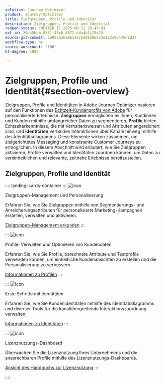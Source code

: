 ```yaml
---
solution: Journey Optimizer
product: Journey Optimizer
title: Zielgruppen, Profile und Identität
description: Zielgruppen, Profile und Identität
redpen-status: CREATED_||_2025-08-11_20-47-03
exl-id: 29d45bbb-8351-48c6-8672-dda4b1c25e29
source-git-commit: 2b907a3be8b11ac6308d0b563e122c88478d1d37
workflow-type: ht
source-wordcount: '190'
ht-degree: 100%

---
```


# Zielgruppen, Profile und Identität{#section-overview}

Zielgruppen, Profile und Identitäten in Adobe Journey Optimizer basieren auf den Funktionen des [Echtzeit-Kundenprofils von Adobe](https://experienceleague.adobe.com/de/docs/experience-platform/profile/home) für personalisierte Erlebnisse. **Zielgruppen** ermöglichen es Ihnen, Kundinnen und Kunden mithilfe umfangreicher Daten zu segmentieren, **Profile** bieten Echtzeiterkenntnisse, die mit Verhaltensweisen und Attributen angereichert sind, und **Identitäten** verbinden Interaktionen über Kanäle hinweg mithilfe des Identitätsdiagramms. Diese Elemente wirken zusammen, um zielgerichtetes Messaging und konsistente Customer Journeys zu ermöglichen. In diesem Abschnitt wird erläutert, wie Sie Zielgruppen aktivieren, Profile verwalten und Identitäten zuordnen können, um Daten zu vereinheitlichen und relevante, zeitnahe Erlebnisse bereitzustellen.

## Zielgruppen, Profile und Identität

:::: landing-cards-container
:::
![icon](https://cdn.experienceleague.adobe.com/icons/bullseye.svg)

Zielgruppen-Management und Personalisierung

Erfahren Sie, wie Sie Zielgruppen mithilfe von Segmentierungs- und Anreicherungsattributen für personalisierte Marketing-Kampagnen erstellen, verwalten und aktivieren.

[Zielgruppen-Management erkunden](audiences-landing-page.md)
:::

:::
![icon](https://cdn.experienceleague.adobe.com/icons/user-circle.svg)

Profile: Verwalten und Optimieren von Kundendaten

Erfahren Sie, wie Sie Profile, berechnete Attribute und Testprofile verwenden können, um einheitliche Kundenansichten zu erstellen und die Personalisierung zu verbessern.

[Informationen zu Profilen](profiles-landing-page.md)
:::

:::
![icon](https://cdn.experienceleague.adobe.com/icons/fingerprint.svg)

Erste Schritte mit Identitäten

Erfahren Sie, wie Sie Kundenidentitäten mithilfe des Identitätsdiagramms und diverser Tools für die kanalübergreifende Interaktionszuordnung verwalten.

[Informationen zu Identitäten](../using/audience/get-started-identity.md)
:::

:::
![icon](https://cdn.experienceleague.adobe.com/icons/chart-line.svg?lang=de)

Lizenznutzungs-Dashboard

Überwachen Sie die Lizenznutzung Ihres Unternehmens und die ansprechbaren Profile mithilfe des Lizenznutzungs-Dashboards.

[Ansicht des Handbuchs zur Lizenznutzung](../using/audience/license-usage.md)
:::

::::
